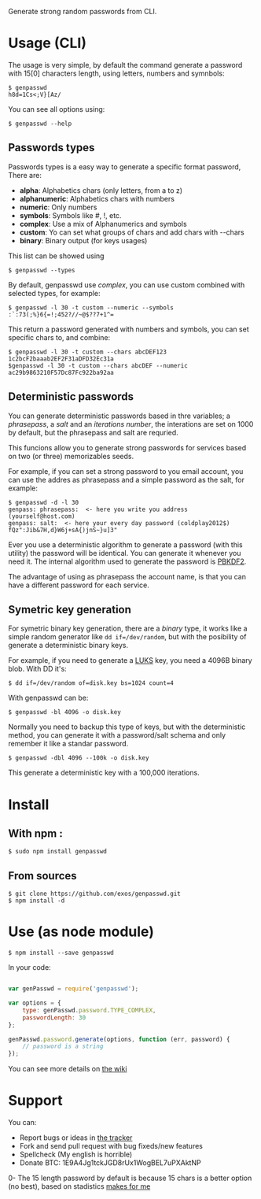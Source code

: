 
Generate strong random passwords from CLI.

# Usage (CLI)

The usage is very simple, by default the command generate a password with 15[0]
characters length, using letters, numbers and symnbols:

    $ genpasswd 
    h8d=1Cs<;V}[Az/

You can see all options using:

    $ genpasswd --help

## Passwords types

Passwords types is a easy way to generate a specific format password, There are:

* **alpha**: Alphabetics chars (only letters, from a to z)
* **alphanumeric**: Alphabetics chars with numbers
* **numeric**: Only numbers
* **symbols**: Symbols like #, !, etc.
* **complex**: Use a mix of Alphanumerics and symbols
* **custom**: Yo can set what groups of chars and add chars with --chars
* **binary**: Binary output (for keys usages)

This list can be showed using 

    $ genpasswd --types

By default, genpasswd use _complex_, you can use custom combined with selected
types, for example:

    $ genpasswd -l 30 -t custom --numeric --symbols 
    :`:73(;%}6{=!;452?//~@$??7+1^=

This return a password generated with numbers and symbols, you can set specific
chars to, and combine:

    $ genpasswd -l 30 -t custom --chars abcDEF123
    1c2bcF2baaab2EF2F31aDFD32Ec31a
    $genpasswd -l 30 -t custom --chars abcDEF --numeric
    ac29b9863210F57Dc87Fc922ba92aa

## Deterministic passwords 

You can generate deterministic passwords based in thre variables; a 
_phrasepass_, a _salt_ and an _iterations number_, the interations are 
set on 1000 by default, but the phrasepass and salt are requried.

This funcions allow you to generate strong passwords for services based 
on two (or three) memorizables seeds.

For example, if you can set a strong password to you email account, you can 
use the addres as phrasepass and a simple password as the salt, for example:

    $ genpasswd -d -l 30
    genpass: phrasepass:  <- here you write you address (yourself@host.com)
    genpass: salt:  <- here your every day password (coldplay2012$) 
    fQz":Jib&7H,d}W6j+sA{)jnS~}u]3"

Ever you use a deterministic algorithm to generate a password (with this 
utility) the password will be identical. You can generate it whenever you need
it. The internal algorithm used to generate the password is 
[PBKDF2](https://en.wikipedia.org/wiki/PBKDF2).

The advantage of using as phrasepass the account name, is that you can have a
different password for each service.

## Symetric key generation

For symetric binary key generation, there are a _binary_ type, it works like a 
simple random generator like ```dd if=/dev/random```, but with the posibility of 
generate a deterministic binary keys.

For example, if you need to generate a
[LUKS](https://en.wikipedia.org/wiki/Linux_Unified_Key_Setup) key, you need a 
4096B binary blob. With DD it's: 
    
    $ dd if=/dev/random of=disk.key bs=1024 count=4

With genpasswd can be:

    $ genpasswd -bl 4096 -o disk.key 

Normally you need to backup this type of keys, but with the deterministic
method, you can generate it with a password/salt schema and only remember it
like a standar password.

    $ genpasswd -dbl 4096 --100k -o disk.key

This generate a deterministic key with a 100,000 iterations. 

# Install

## With npm :

    $ sudo npm install genpasswd

## From sources

    $ git clone https://github.com/exos/genpasswd.git
    $ npm install -d 

# Use (as node module)

    $ npm install --save genpasswd

In your code:

```JavaScript

var genPasswd = require('genpasswd');

var options = {
    type: genPasswd.password.TYPE_COMPLEX,
    passwordLength: 30
};

genPasswd.password.generate(options, function (err, password) {
    // password is a string
});

````

You can see more details on [the wiki](https://github.com/exos/genpasswd/wiki)

# Support

You can:

* Report bugs or ideas in [the tracker](https://github.com/exos/genpasswd/issues)
* Fork and send pull request with bug fixeds/new features
* Spellcheck (My english is horrible)
* Donate BTC:  1E9A4Jg1tckJGD8rUx1WogBEL7uPXAktNP

0- The 15 length password by default is because 15 chars is a better option
(no best), based on stadistics [makes for me](http://log.exodica.com.ar/D)
